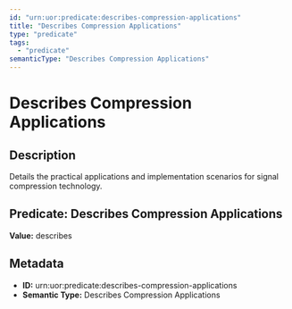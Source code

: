 ```yaml
---
id: "urn:uor:predicate:describes-compression-applications"
title: "Describes Compression Applications"
type: "predicate"
tags:
  - "predicate"
semanticType: "Describes Compression Applications"
---
```


# Describes Compression Applications

## Description

Details the practical applications and implementation scenarios for signal compression technology.

## Predicate: Describes Compression Applications

**Value:** describes

## Metadata

- **ID:** urn:uor:predicate:describes-compression-applications
- **Semantic Type:** Describes Compression Applications
